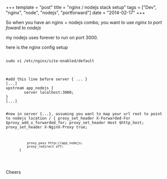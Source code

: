 +++
template = "post"
title = "nginx / nodejs stack setup"
tags = ["Dev", "nginx", "node", "nodejs", "portforward"]
date = "2014-02-17"
+++
<p>So when you have an nginx + nodejs combo, you want to use <i>nginx to port foward to nodejs</i></p>
<p>my nodejs uses forever to run on port 3000.</p>
<p>here is the nginx config setup</p>
<pre>
<code class="language-bash">
sudo vi /etc/nginx/site-enabled/default
</code>
</pre>
<pre>
<code class="language-bash">
#add this line before server { ... }
[...]
upstream app_nodejs {
        server localhost:3000;
}
[...]

#now in server {...}, assuming you want to map your url root to point to nodejs
location / {
               proxy_set_header X-Forwarded-For $proxy_add_x_forwarded_for;
               proxy_set_header Host $http_host;
               proxy_set_header X-NginX-Proxy true;

               proxy_pass http://app_nodejs;
               proxy_redirect off;
           }

</code>
</pre>
<p>Cheers</p>
